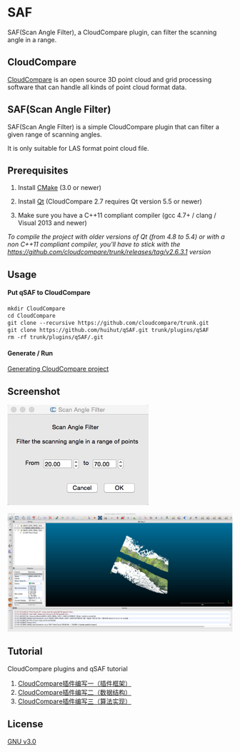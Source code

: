 # SAF
SAF(Scan Angle Filter), a CloudCompare plugin, can filter the scanning angle in a range.

## CloudCompare

[CloudCompare](https://github.com/CloudCompare/CloudCompare)
 is an open source 3D point cloud and grid processing software that can handle all kinds of point cloud format data.

## SAF(Scan Angle Filter)

SAF(Scan Angle Filter) is a simple CloudCompare plugin that can filter a given range of scanning angles.

It is only suitable for LAS format point cloud file.

## Prerequisites

1. Install [CMake](https://cmake.org/) (3.0 or newer)

2. Install [Qt](http://www.qt.io/) (CloudCompare 2.7 requires Qt version 5.5 or newer)

3. Make sure you have a C++11 compliant compiler (gcc 4.7+ / clang / Visual 2013 and newer)

*To compile the project with older versions of Qt (from 4.8 to 5.4) or with a non C++11 compliant compiler, you'll have to stick with the https://github.com/cloudcompare/trunk/releases/tag/v2.6.3.1 version*

## Usage

#### Put qSAF to CloudCompare

    mkdir CloudCompare
    cd CloudCompare
    git clone --recursive https://github.com/cloudcompare/trunk.git
    git clone https://github.com/huihut/qSAF.git trunk/plugins/qSAF
    rm -rf trunk/plugins/qSAF/.git

#### Generate / Run

[Generating CloudCompare project](https://github.com/CloudCompare/CloudCompare/blob/master/BUILD.md#generating-the-project)


## Screenshot

![SAFDlg](images/SAFDlg.jpg)

![SAFDemo](images/SAFDemo.jpg)

## Tutorial

CloudCompare plugins and qSAF tutorial

1. [CloudCompare插件编写一（插件框架）](http://blog.huihut.com/2017/04/27/CloudCompareSAFPlugin_1_Framework/)
2. [CloudCompare插件编写二（数据结构）](http://blog.huihut.com/2017/04/27/CloudCompareSAFPlugin_2_DataStructure/)
3. [CloudCompare插件编写三（算法实现）](https://blog.huihut.com/2017/04/27/CloudCompareSAFPlugin_3_Algorithm/)

## License

[GNU v3.0](https://github.com/huihut/qSAF/blob/master/LICENSE)
